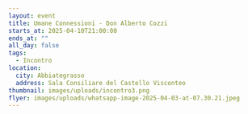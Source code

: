 ```yaml
---
layout: event
title: Umane Connessioni - Don Alberto Cozzi
starts_at: 2025-04-10T21:00:00
ends_at: ""
all_day: false
tags:
  - Incontro
location:
  city: Abbiategrasso
  address: Sala Consiliare del Castello Visconteo
thumbnail: images/uploads/incontro3.png
flyer: images/uploads/whatsapp-image-2025-04-03-at-07.30.21.jpeg
---
```

